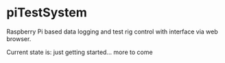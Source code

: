 # piTestSystem
Raspberry Pi based data logging and test rig control with interface via web browser. 

Current state is: just getting started... more to come
